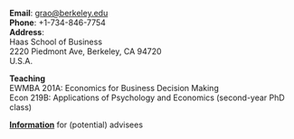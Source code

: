 __Email__: [grao@berkeley.edu](grao@berkeley.edu)  
__Phone__: +1-734-846-7754  
__Address__:  
Haas School of Business   
2220 Piedmont Ave, 
Berkeley, CA 94720  
U.S.A.  

__Teaching__  
EWMBA 201A: Economics for Business Decision Making   
Econ 219B: Applications of Psychology and Economics (second-year PhD class)

__[Information](/info_for_potential)__ for (potential) advisees

